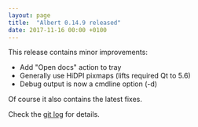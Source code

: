 ```yaml
---
layout: page
title:  "Albert 0.14.9 released"
date: 2017-11-16 00:00 +0100
---
```

This release contains minor improvements:

* Add "Open docs" action to tray
* Generally use HiDPI pixmaps (lifts required Qt to 5.6)
* Debug output is now a cmdline option (-d)

Of course it also contains the latest fixes.

Check the [git log](https://github.com/albertlauncher/albert/commits/v0.14.9) for details.
